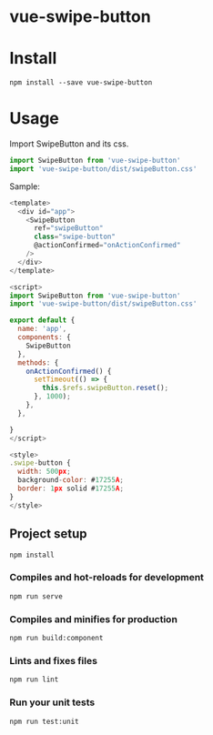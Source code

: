 # vue-swipe-button

# Install

```
npm install --save vue-swipe-button
```

# Usage
Import SwipeButton and its css.

```javascript
import SwipeButton from 'vue-swipe-button'
import 'vue-swipe-button/dist/swipeButton.css'
```

Sample:

```javascript
<template>
  <div id="app">
    <SwipeButton
      ref="swipeButton"
      class="swipe-button"
      @actionConfirmed="onActionConfirmed"
    />
  </div>
</template>

<script>
import SwipeButton from 'vue-swipe-button'
import 'vue-swipe-button/dist/swipeButton.css'

export default {
  name: 'app',
  components: {
    SwipeButton
  },
  methods: {
    onActionConfirmed() {
      setTimeout(() => {
        this.$refs.swipeButton.reset();
      }, 1000);
    },
  },

}
</script>

<style>
.swipe-button {
  width: 500px;
  background-color: #17255A;
  border: 1px solid #17255A;
}
</style>

```

## Project setup
```
npm install
```

### Compiles and hot-reloads for development
```
npm run serve
```

### Compiles and minifies for production
```
npm run build:component
```

### Lints and fixes files
```
npm run lint
```

### Run your unit tests
```
npm run test:unit
```
